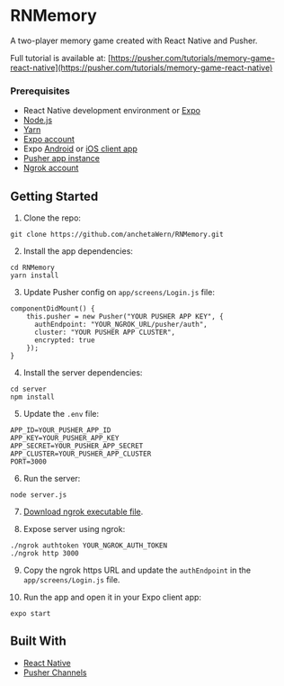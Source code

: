 # RNMemory
A two-player memory game created with React Native and Pusher.

Full tutorial is available at: [https://pusher.com/tutorials/memory-game-react-native](https://pusher.com/tutorials/memory-game-react-native)

### Prerequisites

- React Native development environment or [Expo](https://expo.io/)
- [Node.js](https://nodejs.org/en/)
- [Yarn](https://yarnpkg.com/en/)
- [Expo account](https://expo.io/)
- Expo [Android](https://play.google.com/store/apps/details?id=host.exp.exponent&hl=en) or [iOS client app](https://itunes.apple.com/us/app/expo-client/id982107779?mt=8)
- [Pusher app instance](https://pusher.com)
- [Ngrok account](https://ngrok.com/)


## Getting Started

1. Clone the repo:

```
git clone https://github.com/anchetaWern/RNMemory.git
```

2. Install the app dependencies:

```
cd RNMemory
yarn install
```

3. Update Pusher config on `app/screens/Login.js` file:

```
componentDidMount() {
    this.pusher = new Pusher("YOUR PUSHER APP KEY", {
      authEndpoint: "YOUR_NGROK_URL/pusher/auth",
      cluster: "YOUR PUSHER APP CLUSTER",
      encrypted: true
    });
}
```

4. Install the server dependencies:

```
cd server
npm install
```

5. Update the `.env` file:

```
APP_ID=YOUR_PUSHER_APP_ID
APP_KEY=YOUR_PUSHER_APP_KEY
APP_SECRET=YOUR_PUSHER_APP_SECRET
APP_CLUSTER=YOUR_PUSHER_APP_CLUSTER
PORT=3000
```


6. Run the server:

```
node server.js
```

7. [Download ngrok executable file](https://dashboard.ngrok.com/get-started).

8. Expose server using ngrok:


```
./ngrok authtoken YOUR_NGROK_AUTH_TOKEN
./ngrok http 3000
```

9. Copy the ngrok https URL and update the `authEndpoint` in the `app/screens/Login.js` file.

10. Run the app and open it in your Expo client app:

```
expo start
```


## Built With

* [React Native](http://facebook.github.io/react-native/)
* [Pusher Channels](https://pusher.com)
